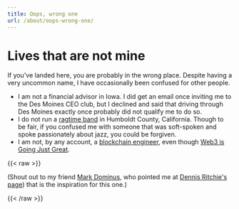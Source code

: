 ```yaml
---
title: Oops, wrong one
url: /about/oops-wrong-one/
---
```


# Lives that are not mine

If you've landed here, you are probably in the wrong place. Despite having a
very uncommon name, I have occasionally been confused for other people.

- I am not a financial advisor in Iowa. I did get an email once inviting me to
  the Des Moines CEO club, but I declined and said that driving through Des
  Moines exactly once probably did not qualify me to do so.
- I do not run a [ragtime band](https://www.northcoastjournal.com/032003/cover0320.html)
  in Humboldt County, California. Though to be fair, if you confused me with
  someone that was soft-spoken and spoke passionately about jazz, you could be
  forgiven.
- I am not, by any account, a [blockchain engineer](https://github.com/michaelmcclimon/),
  even though [Web3 is Going Just Great](https://web3isgoinggreat.com/).

{{< raw >}}
<section class="footnotes">
<p>(Shout out to my friend <a href="https://blog.plover.com/">Mark Dominus</a>, who pointed
me at <a href="https://web3isgoinggreat.com/">Dennis Ritchie's page</a>) that is the inspiration for this one.)
</section>

{{< /raw >}}
